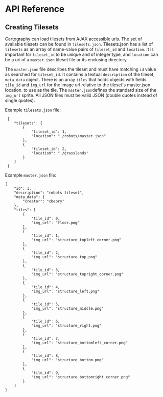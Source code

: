 API Reference
=============

Creating Tilesets
-----------------

Cartography can load tilesets from AJAX accessible urls. 
The set of available tilesets can be found in ```tilesets.json```. Tilesets.json has a list of ```tilesets``` as an array of name-value pairs of ```tileset_id``` and ```location```. It is important for ```tileset_id``` to be unique and of integer type, and ```location``` can be a url of a ```master.json``` tileset file or its enclosing directory.

The ```master.json``` file describes the tileset and must have matching ```id``` value as searched for ```tileset_id```. It contains a textual ```description``` of the tileset, ```meta_data``` object. There is an array ```tiles``` that holds objects with fields ```tile_id``` and ```img_url``` for the image url relative to the tileset's master.json location. to use as the tile. The ```master.json```defines the standard size of the ```img_url``` sprite.
All JSON files must be valid JSON (double quotes instead of single quotes).

Example ```tilesets.json``` file:

```
 {
	"tilesets": [
		{ 
			"tileset_id": 1,
			"location": "./robots/master.json"
		},
		{
			"tileset_id": 2,
			"location": "./grasslands"
		}
	]
 }

```

Example ```master.json``` file:

```
{
	"id": 1,
	"description": "robots tileset",
	"meta_data": {
		"creator": "cbebry"
	},
	"tiles": [
		{
			"tile_id": 0,
			"img_url": "floor.png"
		},
		{
			"tile_id": 1,
			"img_url": "structure_topleft_corner.png"
		},
		{
			"tile_id": 2,
			"img_url": "structure_top.png"
		},
		{
			"tile_id": 3,
			"img_url": "structure_topright_corner.png"
		},
		{
			"tile_id": 4,
			"img_url": "structure_left.png"
		},
		{
			"tile_id": 5,
			"img_url": "structure_middle.png"
		},
		{
			"tile_id": 6,
			"img_url": "structure_right.png"
		},
		{
			"tile_id": 7,
			"img_url": "structure_bottomleft_corner.png"
		},
		{
			"tile_id": 8,
			"img_url": "structure_bottom.png"
		},
		{
			"tile_id": 9,
			"img_url": "structure_bottomright_corner.png"
		}
	]
}
```
